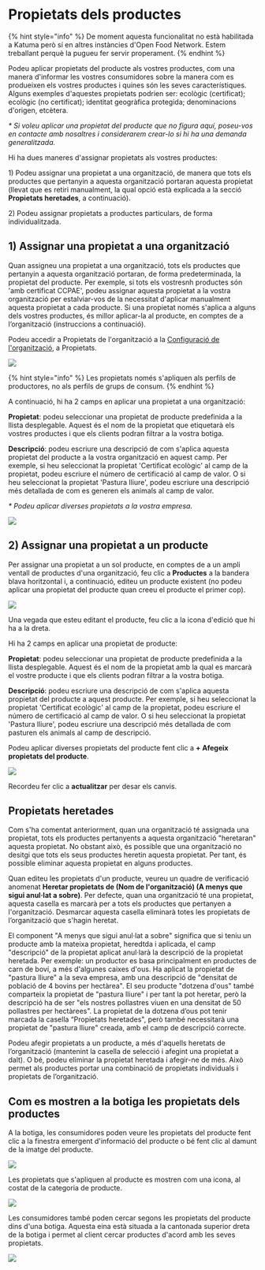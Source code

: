 # Propietats dels productes

{% hint style="info" %}
De moment aquesta funcionalitat no està habilitada a Katuma però sí en altres instàncies d'Open Food Network. Estem treballant perquè la pugueu fer servir properament.
{% endhint %}

Podeu aplicar propietats del producte als vostres productes, com una manera d'informar les vostres consumidores sobre la manera com es produeixen els vostres productes i quines són les seves característiques. Alguns exemples d'aquestes propietats podrien ser: ecològic \(certificat\); ecològic \(no certificat\); identitat geogràfica protegida; denominacions d'origen, etcètera.

_\* Si voleu aplicar una propietat del producte que no figura aquí, poseu-vos en contacte amb nosaltres i considerarem crear-lo_ _si hi ha una demanda generalitzada._

Hi ha dues maneres d'assignar propietats als vostres productes:

1\) Podeu assignar una propietat a una organització, de manera que tots els productes que pertanyin a aquesta organització portaran aquesta propietat \(llevat que es retiri manualment, la qual opció està explicada a la secció **Propietats heretades**, a continuació\).

2\) Podeu assignar propietats a productes particulars, de forma individualitzada.

## 1\) Assignar una propietat a una organització

Quan assigneu una propietat a una organització, tots els productes que pertanyin a aquesta organització portaran, de forma predeterminada, la propietat del producte. Per exemple, si tots els vostresnh  productes són 'amb certificat CCPAE', podeu assignar aquesta propietat a la vostra organització per estalviar-vos de la necessitat d'aplicar manualment aquesta propietat a cada producte. Si una propietat només s'aplica a alguns dels vostres productes, és millor aplicar-la al producte, en comptes de a l’organització \(instruccions a continuació\).

Podeu accedir a Propietats de l'organització a la [Configuració de l'organització](https://guia.katuma.org/~/edit/drafts/-LWXS4k4rQC0z457WaKh/basic-features/configuracio-de-lorganitzacio), a Propietats.

![](../../.gitbook/assets/propiedades.png)

{% hint style="info" %}
Les propietats només s'apliquen als perfils de productores, no als perfils de grups de consum.
{% endhint %}

A continuació, hi ha 2 camps en aplicar una propietat a una organització:

**Propietat**: podeu seleccionar una propietat de producte predefinida a la llista desplegable. Aquest és el nom de la propietat que etiquetarà els vostres productes i que els clients podran filtrar a la vostra botiga.

**Descripció**: podeu escriure una descripció de com s'aplica aquesta propietat del producte a la vostra organització en aquest camp. Per exemple, si heu seleccionat la propietat 'Certificat ecològic' al camp de la propietat, podeu escriure el número de certificació al camp de valor. O si heu seleccionat la propietat 'Pastura lliure', podeu escriure una descripció més detallada de com es generen els animals al camp de valor.

_\* Podeu aplicar diverses propietats a la vostra empresa._

![](../../.gitbook/assets/imatge%20%283%29.png)

## 2\) Assignar una propietat a un producte

Per assignar una propietat a un sol producte, en comptes de a un ampli ventall de productes d'una organització, feu clic a **Productes** a la bandera blava horitzontal i, a continuació, editeu un producte existent \(no podeu aplicar una propietat del producte quan creeu el producte el primer cop\).

![](../../.gitbook/assets/imatge%20%2840%29.png)

Una vegada que esteu editant el producte, feu clic a la icona d'edició que hi ha a la dreta.

Hi ha 2 camps en aplicar una propietat de producte:

**Propietat**: podeu seleccionar una propietat de producte predefinida a la llista desplegable. Aquest és el nom de la propietat amb la qual es marcarà el vostre producte i que els clients podran filtrar a la vostra botiga.

**Descripció**: podeu escriure una descripció de com s'aplica aquesta propietat del producte a aquest producte. Per exemple, si heu seleccionat la propietat 'Certificat ecològic' al camp de la propietat, podeu escriure el número de certificació al camp de valor. O si heu seleccionat la propietat 'Pastura lliure', podeu escriure una descripció més detallada de com pasturen els animals al camp de descripció.

Podeu aplicar diverses propietats del producte fent clic a **+ Afegeix propietats del producte**.

![](../../.gitbook/assets/propiedadeseditar.png)

Recordeu fer clic a **actualitzar** per desar els canvis.

## Propietats heretades

Com s'ha comentat anteriorment, quan una organització té assignada una propietat, tots els productes pertanyents a aquesta organització "heretaran" aquesta propietat. No obstant això, és possible que una organització no desitgi que tots els seus productes heretin aquesta propietat. Per tant, és possible eliminar aquesta propietat en alguns productes.

Quan editeu les propietats d'un producte, veureu un quadre de verificació anomenat **Heretar propietats de \(Nom de l'organització\) \(A menys que sigui anul·lat a sobre\)**. Per defecte, quan una organització té una propietat, aquesta casella es marcarà per a tots els productes que pertanyen a l'organització. Desmarcar aquesta casella eliminarà totes les propietats de l’organització que s'hagin heretat.

El component "A menys que sigui anul·lat a sobre" significa que si teniu un producte amb la mateixa propietat, heredtda i aplicada, el camp "descripció" de la propietat aplicat anul·larà la descripció de la propietat heretada. Per exemple: un productor es basa principalment en productes de carn de boví, a més d'algunes caixes d'ous. Ha aplicat la propietat de "pastura lliure" a la seva empresa, amb una descripció de "densitat de població de 4 bovins per hectàrea". El seu producte "dotzena d'ous" també comparteix la propietat de "pastura lliure" i per tant la pot heretar, però la descripció ha de ser "els nostres pollastres viuen en una densitat de 50 pollastres per hectàrees". La propietat de la dotzena d’ous pot tenir marcada la casella “Propietats heretades", però també necessitarà una propietat de "pastura lliure" creada, amb el camp de descripció correcte.

Podeu afegir propietats a un producte, a més d'aquells heretats de l’organització \(mantenint la casella de selecció i afegint una propietat a dalt\). O bé, podeu eliminar la propietat heretada i afegir-ne de més. Això permet als productes portar una combinació de propietats individuals i propietats de l’organització.

## Com es mostren a la botiga les propietats dels productes

A la botiga, les consumidores poden veure les propietats del producte fent clic a la finestra emergent d'informació del producte o bé fent clic al damunt de la imatge del producte.

![](../../.gitbook/assets/imatge%20%284%29.png)

Les propietats que s'apliquen al producte es mostren com una icona, al costat de la categoria de producte.

![](../../.gitbook/assets/imatge%20%2815%29.png)



Les consumidores també poden cercar segons les propietats del producte dins d'una botiga. Aquesta eina està situada a la cantonada superior dreta de la botiga i permet al client cercar productes d'acord amb les seves propietats.

![](../../.gitbook/assets/imatge%20%2816%29.png)

